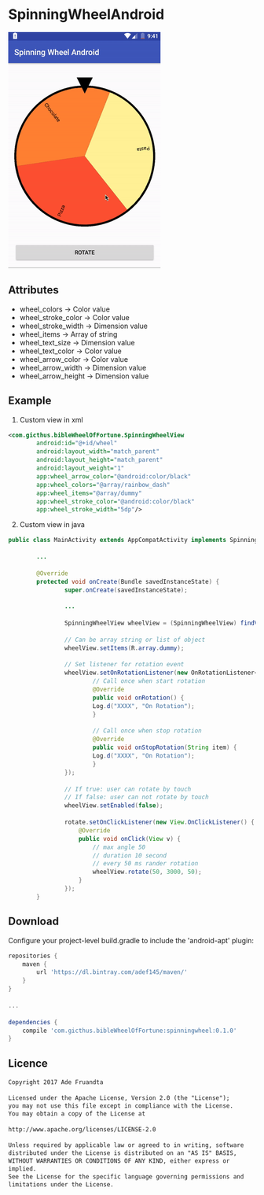 # SpinningWheelAndroid

![1]

## Attributes
* wheel_colors        -> Color value
* wheel_stroke_color  -> Color value
* wheel_stroke_width  -> Dimension value
* wheel_items         -> Array of string
* wheel_text_size     -> Dimension value
* wheel_text_color    -> Color value
* wheel_arrow_color   -> Color value
* wheel_arrow_width   -> Dimension value
* wheel_arrow_height  -> Dimension value

## Example
1) Custom view in xml
```xml
<com.gicthus.bibleWheelOfFortune.SpinningWheelView
        android:id="@+id/wheel"
        android:layout_width="match_parent"
        android:layout_height="match_parent"
        android:layout_weight="1"
        app:wheel_arrow_color="@android:color/black"
        app:wheel_colors="@array/rainbow_dash"
        app:wheel_items="@array/dummy"
        app:wheel_stroke_color="@android:color/black"
        app:wheel_stroke_width="5dp"/>
```

2) Custom view in java
```java
public class MainActivity extends AppCompatActivity implements SpinningWheelView.OnRotationListener<String> {

        ...
        
        @Override
        protected void onCreate(Bundle savedInstanceState) {
                super.onCreate(savedInstanceState);
                
                ...

                SpinningWheelView wheelView = (SpinningWheelView) findViewById(R.id.wheel);

                // Can be array string or list of object
                wheelView.setItems(R.array.dummy);
                
                // Set listener for rotation event
                wheelView.setOnRotationListener(new OnRotationListener<String>() {
                        // Call once when start rotation
                        @Override
                        public void onRotation() {
                        Log.d("XXXX", "On Rotation");
                        }

                        // Call once when stop rotation
                        @Override
                        public void onStopRotation(String item) {
                        Log.d("XXXX", "On Rotation");
                        }
                });
                
                // If true: user can rotate by touch
                // If false: user can not rotate by touch
                wheelView.setEnabled(false);
                
                rotate.setOnClickListener(new View.OnClickListener() {
                    @Override
                    public void onClick(View v) {
                        // max angle 50
                        // duration 10 second
                        // every 50 ms rander rotation
                        wheelView.rotate(50, 3000, 50);
                    }
                });
        }

```

## Download
Configure your project-level build.gradle to include the 'android-apt' plugin:
```gradle
repositories {
    maven {
        url 'https://dl.bintray.com/adef145/maven/'
    }
}

...

dependencies {
    compile 'com.gicthus.bibleWheelOfFortune:spinningwheel:0.1.0'
}
```


## Licence
```
Copyright 2017 Ade Fruandta

Licensed under the Apache License, Version 2.0 (the "License");
you may not use this file except in compliance with the License.
You may obtain a copy of the License at

http://www.apache.org/licenses/LICENSE-2.0

Unless required by applicable law or agreed to in writing, software
distributed under the License is distributed on an "AS IS" BASIS,
WITHOUT WARRANTIES OR CONDITIONS OF ANY KIND, either express or implied.
See the License for the specific language governing permissions and
limitations under the License.
```

[1]: ./example/1.gif
